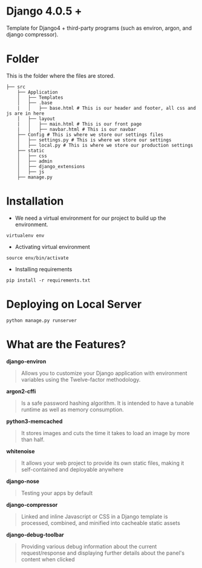 # Django 4.0.5 +
Template for Django4 + third-party programs (such as environ, argon, and django compressor). 

# Folder
This is the folder where the files are stored.
```
├── src
    ├── Application
    │   ├── Templates
    │   ├── .base 
    |   │   ├── base.html # This is our header and footer, all css and js are in here
    │   ├── layout 
    |   │   ├── main.html # This is our front page
    |   │   ├── navbar.html # This is our navbar
    ├── Config # This is where we store our settings files
    │   ├── settings.py # This is where we store our settings
    │   ├── local.py # This is where we store our production settings
    ├── static
    │   ├── css
    │   ├── admin
    │   ├── django_extensions
    │   ├── js
    ├── manage.py
```

# Installation
- We need a virtual environment for our project to build up the environment.
```
virtualenv env
```
- Activating virtual environment
```
source env/bin/activate
``` 
- Installing requirements
```
pip install -r requirements.txt
```
# Deploying on Local Server
``` 
python manage.py runserver
``` 
# What are the Features?
**django-environ** 
>Allows you to customize your Django application with environment variables using the Twelve-factor methodology.

**argon2-cffi**
>Is a safe password hashing algorithm. It is intended to have a tunable runtime as well as memory consumption.

**python3-memcached**
>It stores images and cuts the time it takes to load an image by more than half.

**whitenoise**
>It allows your web project to provide its own static files, making it self-contained and deployable anywhere

**django-nose**
>Testing your apps by default

**django-compressor**
>Linked and inline Javascript or CSS in a Django template is processed, combined, and minified into cacheable static assets

**django-debug-toolbar**
>Providing various debug information about the current request/response and displaying further details about the panel's content when clicked
